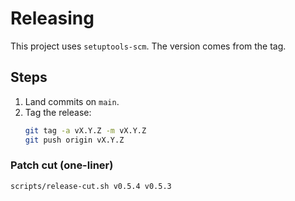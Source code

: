 # Releasing

This project uses `setuptools-scm`. The version comes from the tag.

## Steps
1. Land commits on `main`.
2. Tag the release:
   ```bash
   git tag -a vX.Y.Z -m vX.Y.Z
   git push origin vX.Y.Z

### Patch cut (one-liner)
```bash
scripts/release-cut.sh v0.5.4 v0.5.3
```

